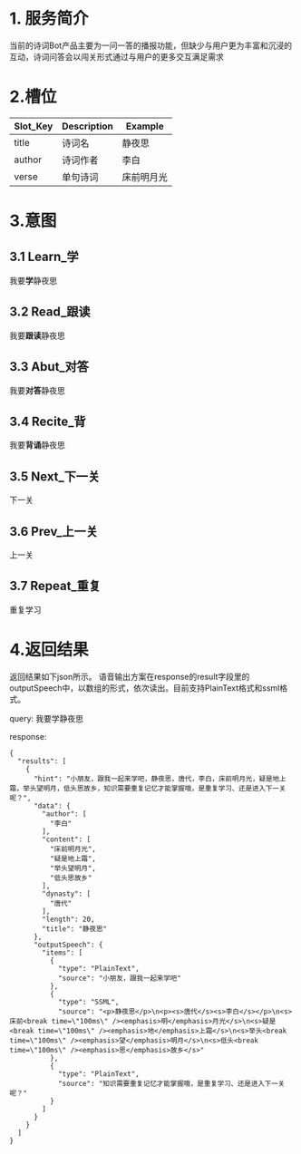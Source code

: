 
# 1. 服务简介

当前的诗词Bot产品主要为一问一答的播报功能，但缺少与用户更为丰富和沉浸的互动，诗词问答会以闯关形式通过与用户的更多交互满足需求

# 2.槽位

| **Slot\_Key** | **Description** | **Example** |
| --- | --- | --- |
| title | 诗词名 | 静夜思 |
| author | 诗词作者 | 李白 |
| verse | 单句诗词 | 床前明月光 |

# 3.意图

## 3.1 Learn_学

 我要**学**静夜思
 
## 3.2 Read_跟读

我要**跟读**静夜思

## 3.3 Abut_对答

我要**对答**静夜思

## 3.4 Recite_背

我要**背诵**静夜思

## 3.5 Next_下一关

下一关

## 3.6 Prev_上一关

上一关

## 3.7 Repeat_重复

重复学习

# 4.返回结果

返回结果如下json所示。
语音输出方案在response的result字段里的outputSpeech中，以数组的形式，依次读出。目前支持PlainText格式和ssml格式。

query: 我要学静夜思

response:

```
{
  "results": [
    {
      "hint": "小朋友，跟我一起来学吧，静夜思，唐代，李白，床前明月光，疑是地上霜，举头望明月，低头思故乡，知识需要重复记忆才能掌握哦，是重复学习、还是进入下一关呢？",
      "data": {
        "author": [
          "李白"
        ],
        "content": [
          "床前明月光",
          "疑是地上霜",
          "举头望明月",
          "低头思故乡"
        ],
        "dynasty": [
          "唐代"
        ],
        "length": 20,
        "title": "静夜思"
      },
      "outputSpeech": {
        "items": [
          {
            "type": "PlainText",
            "source": "小朋友，跟我一起来学吧"
          },
          {
            "type": "SSML",
            "source": "<p>静夜思</p>\n<p><s>唐代</s><s>李白</s></p>\n<s>床前<break time=\"100ms\" /><emphasis>明</emphasis>月光</s>\n<s>疑是<break time=\"100ms\" /><emphasis>地</emphasis>上霜</s>\n<s>举头<break time=\"100ms\" /><emphasis>望</emphasis>明月</s>\n<s>低头<break time=\"100ms\" /><emphasis>思</emphasis>故乡</s>"
          },
          {
            "type": "PlainText",
            "source": "知识需要重复记忆才能掌握哦，是重复学习、还是进入下一关呢？"
          }
        ]
      }
    }
  ]
}
```
